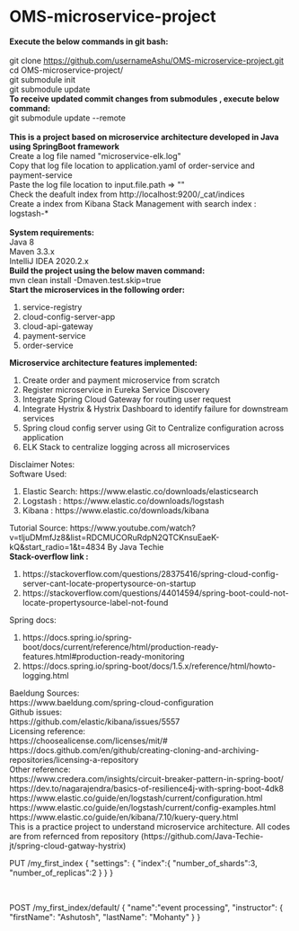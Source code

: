 # OMS-microservice-project
<strong>Execute the below commands in git bash:</strong><br>
<br>git clone https://github.com/usernameAshu/OMS-microservice-project.git 
<br>cd OMS-microservice-project/ 
<br>git submodule init
<br>git submodule update
<br>
<strong>To receive updated commit changes from submodules , execute below command:</strong><br>
git submodule update --remote
<br>
<br>
<strong>This is a project based on microservice architecture developed in Java using SpringBoot framework</strong><br>
Create a log file named "microservice-elk.log"<br>
Copy that log file location to application.yaml of order-service and payment-service <br>
Paste the log file location to input.file.path => "" <br>
Check the deafult index from http://localhost:9200/_cat/indices <br>
Create a index from Kibana Stack Management with search index : logstash-* <br>
<br>
<strong>System requirements:</strong> <br>
Java 8<br>
Maven 3.3.x<br>
IntelliJ IDEA 2020.2.x<br>
<strong>Build the project using the below maven command:</strong> <br>
mvn clean install -Dmaven.test.skip=true<br>
<strong>Start the microservices in the following order:</strong><br>
<OL>
  <LI>service-registry
  <LI>cloud-config-server-app
  <LI>cloud-api-gateway
  <LI>payment-service
  <LI>order-service
    </OL>
<strong>Microservice architecture features implemented:</strong>
<OL>
<LI>Create order and payment microservice from scratch 
<LI>Register microservice in Eureka Service Discovery
<LI>Integrate Spring Cloud Gateway for routing user request
<LI>Integrate Hystrix & Hystrix Dashboard to identify failure for downstream services
<LI>Spring cloud config server using Git to Centralize configuration across application
<LI>ELK Stack to centralize logging across all microservices
</OL>
Disclaimer Notes:<br>
Software Used:<br>
<OL>
<LI>Elastic Search: https://www.elastic.co/downloads/elasticsearch
<LI>Logstash : https://www.elastic.co/downloads/logstash
<LI>Kibana : https://www.elastic.co/downloads/kibana
  </OL>
Tutorial Source: https://www.youtube.com/watch?v=tljuDMmfJz8&list=RDCMUCORuRdpN2QTCKnsuEaeK-kQ&start_radio=1&t=4834 By Java Techie <br>
  <strong>Stack-overflow link :</strong><br>
  <OL>
<LI>https://stackoverflow.com/questions/28375416/spring-cloud-config-server-cant-locate-propertysource-on-startup 
<LI>https://stackoverflow.com/questions/44014594/spring-boot-could-not-locate-propertysource-label-not-found 
  </OL>
Spring docs:<br>
   <OL>
<LI>https://docs.spring.io/spring-boot/docs/current/reference/html/production-ready-features.html#production-ready-monitoring
<LI>https://docs.spring.io/spring-boot/docs/1.5.x/reference/html/howto-logging.html
   </OL>
Baeldung Sources:<br>
https://www.baeldung.com/spring-cloud-configuration<br>
Github issues:<br>
https://github.com/elastic/kibana/issues/5557<br>
Licensing reference:<br>
https://choosealicense.com/licenses/mit/#<br>
https://docs.github.com/en/github/creating-cloning-and-archiving-repositories/licensing-a-repository<br>
Other reference:<br>
https://www.credera.com/insights/circuit-breaker-pattern-in-spring-boot/<br>
https://dev.to/nagarajendra/basics-of-resilience4j-with-spring-boot-4dk8<br>
https://www.elastic.co/guide/en/logstash/current/configuration.html<br>
https://www.elastic.co/guide/en/logstash/current/config-examples.html<br>
https://www.elastic.co/guide/en/kibana/7.10/kuery-query.html<br>
This is a practice project to understand microservice architecture. All codes are from refernced from repository (https://github.com/Java-Techie-jt/spring-cloud-gatway-hystrix)<br>
<p>
  PUT /my_first_index
{
  "settings": {
    "index":{
      "number_of_shards":3,
      "number_of_replicas":2
    }
  }
}
  </p><br>
  <p>
  POST /my_first_index/default/
{
  "name":"event processing",
  "instructor": {
    "firstName": "Ashutosh",
    "lastName": "Mohanty"
  }
}</p><br>
